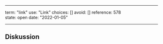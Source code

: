 
---
term:      "link"
use:       "Link"
choices:   []
avoid:     []
reference: 578        
state:     open
date:      "2022-01-05"

---

## Diskussion

